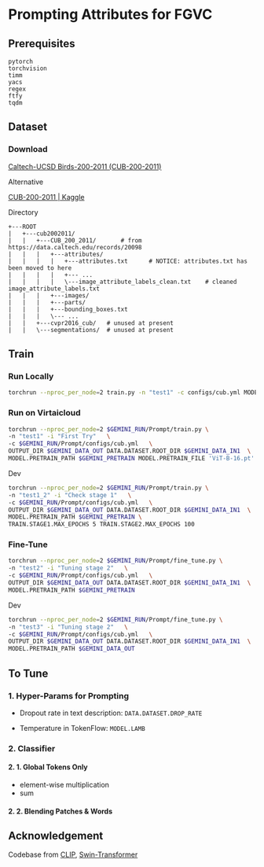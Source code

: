 ﻿# Prompting Attributes for FGVC

## Prerequisites
```
pytorch
torchvision
timm
yacs
regex
ftfy
tqdm
```

## Dataset

### Download

[Caltech-UCSD Birds-200-2011 (CUB-200-2011)](http://www.vision.caltech.edu/datasets/cub_200_2011/)

Alternative

[CUB-200-2011 | Kaggle](https://www.kaggle.com/datasets/wenewone/cub2002011)

Directory

```
+---ROOT
|   +---cub2002011/
|   |   +---CUB_200_2011/		# from https://data.caltech.edu/records/20098
|   |   |   +---attributes/
|   |   |   |   +---attributes.txt		# NOTICE: attributes.txt has been moved to here
|   |   |   |   +--- ...
|   |   |   |   \---image_attribute_labels_clean.txt	# cleaned image_attribute_labels.txt
|   |   |   +---images/
|   |   |   +---parts/
|   |   |   +---bounding_boxes.txt
|   |   |   \--- ...
|   |   +---cvpr2016_cub/	# unused at present
|   |   \---segmentations/	# unused at present
```



## Train

### Run Locally

```bash
torchrun --nproc_per_node=2 train.py -n "test1" -c configs/cub.yml MODEL.PRETRAIN_FILE 'ViT-B-16.pt' MODEL.PRETRAIN_PATH './pretrained'
```

### Run on Virtaicloud
```bash
torchrun --nproc_per_node=2 $GEMINI_RUN/Prompt/train.py \
-n "test1" -i "First Try"   \
-c $GEMINI_RUN/Prompt/configs/cub.yml   \
OUTPUT_DIR $GEMINI_DATA_OUT DATA.DATASET.ROOT_DIR $GEMINI_DATA_IN1  \
MODEL.PRETRAIN_PATH $GEMINI_PRETRAIN MODEL.PRETRAIN_FILE 'ViT-B-16.pt'
```
Dev
```bash
torchrun --nproc_per_node=2 $GEMINI_RUN/Prompt/train.py \
-n "test1_2" -i "Check stage 1"   \
-c $GEMINI_RUN/Prompt/configs/cub.yml   \
OUTPUT_DIR $GEMINI_DATA_OUT DATA.DATASET.ROOT_DIR $GEMINI_DATA_IN1  \
MODEL.PRETRAIN_PATH $GEMINI_PRETRAIN \
TRAIN.STAGE1.MAX_EPOCHS 5 TRAIN.STAGE2.MAX_EPOCHS 100
```

### Fine-Tune
```bash
torchrun --nproc_per_node=2 $GEMINI_RUN/Prompt/fine_tune.py \
-n "test2" -i "Tuning stage 2"   \
-c $GEMINI_RUN/Prompt/configs/cub.yml   \
OUTPUT_DIR $GEMINI_DATA_OUT DATA.DATASET.ROOT_DIR $GEMINI_DATA_IN1  \
MODEL.PRETRAIN_PATH $GEMINI_PRETRAIN
```
Dev
```bash
torchrun --nproc_per_node=2 $GEMINI_RUN/Prompt/fine_tune.py \
-n "test3" -i "Tuning stage 2"   \
-c $GEMINI_RUN/Prompt/configs/cub.yml   \
OUTPUT_DIR $GEMINI_DATA_OUT DATA.DATASET.ROOT_DIR $GEMINI_DATA_IN1  \
MODEL.PRETRAIN_PATH $GEMINI_DATA_OUT
```

## To Tune

### 1. Hyper-Params for Prompting

- Dropout rate in text description: `DATA.DATASET.DROP_RATE`

- Temperature in TokenFlow: `MODEL.LAMB`

### 2. Classifier

####  2. 1. Global Tokens Only

- element-wise multiplication
- sum

#### 2. 2. Blending Patches & Words

## Acknowledgement

Codebase from [CLIP](https://github.com/openai/CLIP), [Swin-Transformer](https://github.com/microsoft/Swin-Transformer)
